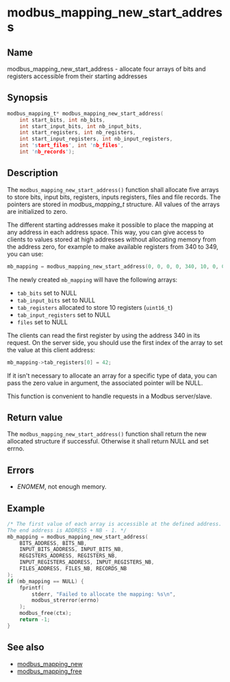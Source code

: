 # modbus_mapping_new_start_address

## Name

modbus_mapping_new_start_address - allocate four arrays of bits and registers accessible from their starting addresses

## Synopsis

```c
modbus_mapping_t* modbus_mapping_new_start_address(
    int start_bits, int nb_bits,
    int start_input_bits, int nb_input_bits,
    int start_registers, int nb_registers,
    int start_input_registers, int nb_input_registers,
    int 'start_files', int 'nb_files',
    int 'nb_records');
```

## Description

The `modbus_mapping_new_start_address()` function shall allocate five arrays to
store bits, input bits, registers, inputs registers, files and file records. The
pointers are stored in *modbus_mapping_t* structure. All values of the arrays
are initialized to zero.

The different starting addresses make it possible to place the mapping at any
address in each address space. This way, you can give access to clients to
values stored at high addresses without allocating memory from the address zero,
for example to make available registers from 340 to 349, you can use:

```c
mb_mapping = modbus_mapping_new_start_address(0, 0, 0, 0, 340, 10, 0, 0, 0, 0, 0);
```

The newly created `mb_mapping` will have the following arrays:

- `tab_bits` set to NULL
- `tab_input_bits` set to NULL
- `tab_registers` allocated to store 10 registers (`uint16_t`)
- `tab_input_registers` set to NULL
- `files` set to NULL

The clients can read the first register by using the address 340 in its request.
On the server side, you should use the first index of the array to set the value
at this client address:

```c
mb_mapping->tab_registers[0] = 42;
```

If it isn't necessary to allocate an array for a specific type of data, you can
pass the zero value in argument, the associated pointer will be NULL.

This function is convenient to handle requests in a Modbus server/slave.

## Return value

The `modbus_mapping_new_start_address()` function shall return the new allocated structure if
successful. Otherwise it shall return NULL and set errno.

## Errors

- *ENOMEM*, not enough memory.

## Example

```c
/* The first value of each array is accessible at the defined address.
The end address is ADDRESS + NB - 1. */
mb_mapping = modbus_mapping_new_start_address(
    BITS_ADDRESS, BITS_NB,
    INPUT_BITS_ADDRESS, INPUT_BITS_NB,
    REGISTERS_ADDRESS, REGISTERS_NB,
    INPUT_REGISTERS_ADDRESS, INPUT_REGISTERS_NB,
    FILES_ADDRESS, FILES_NB, RECORDS_NB
);
if (mb_mapping == NULL) {
    fprintf(
        stderr, "Failed to allocate the mapping: %s\n",
        modbus_strerror(errno)
    );
    modbus_free(ctx);
    return -1;
}
```

## See also

- [modbus_mapping_new](modbus_mapping_new.md)
- [modbus_mapping_free](modbus_mapping_free.md)
